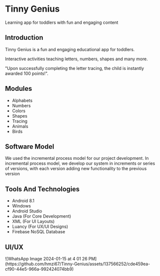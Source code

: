 <h1>Tinny Genius</h1>
<p>Learning app for toddlers with fun and engaging content</p>

<h2>Introduction</h2>
  <p>Tinny Genius is a fun and engaging educational app for toddlers.</p>
  <p>Interactive activities teaching letters, numbers, shapes and many more.</p>
  <p>"Upon successfully completing the letter tracing, the child is instantly awarded 100 points!".</p>
  
<h2>Modules</h2>
<ul>
  <li>Alphabets</li>
  <li>Numbers</li>
  <li>Colors</li>
  <li>Shapes</li>
  <li>Tracing</li>
  <li>Animals</li>
  <li>Birds</li>
</ul>

<h2>Software Model</h2>
<p>We used the incremental process model for our project development. In incremental process model, we develop our system in increments or series of versions, with each version adding new functionality to the previous version </p>

<h2>Tools And Technologies</h2>
<ul>
  <li>Android 8.1</li>
  <li>Windows</li>
  <li>Android Studio</li>
  <li>Java (For Core Development)</li>
  <li>XML (For UI Layouts)</li>
  <li>Luancy (For UX/UI Designs)</li>
  <li>Firebase NoSQL Database</li>
</ul>

<h2>UI/UX</h2>
![WhatsApp Image 2024-01-15 at 4 01 26 PM](https://github.com/hmzi67/Tinny-Genius/assets/137566252/cde459ea-cf90-44e5-966a-992424074bb9)
